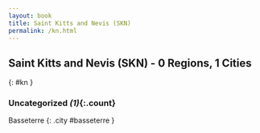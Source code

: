 ```yaml
---
layout: book
title: Saint Kitts and Nevis (SKN)
permalink: /kn.html
---
```


## Saint Kitts and Nevis (SKN) - 0 Regions, 1 Cities
{: #kn }





### Uncategorized _(1)_{:.count}


Basseterre  {: .city #basseterre } <br>


 
